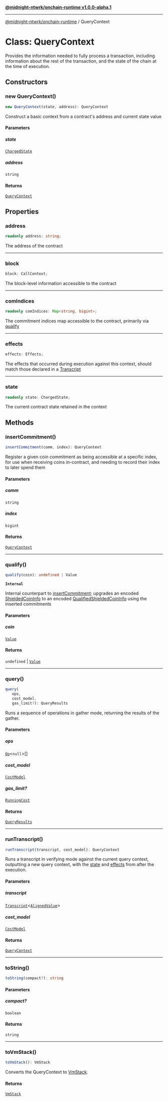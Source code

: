 [**@midnight-ntwrk/onchain-runtime v1.0.0-alpha.1**](../README.md)

***

[@midnight-ntwrk/onchain-runtime](../globals.md) / QueryContext

# Class: QueryContext

Provides the information needed to fully process a transaction, including
information about the rest of the transaction, and the state of the chain at
the time of execution.

## Constructors

### new QueryContext()

```ts
new QueryContext(state, address): QueryContext
```

Construct a basic context from a contract's address and current state
value

#### Parameters

##### state

[`ChargedState`](ChargedState.md)

##### address

`string`

#### Returns

[`QueryContext`](QueryContext.md)

## Properties

### address

```ts
readonly address: string;
```

The address of the contract

***

### block

```ts
block: CallContext;
```

The block-level information accessible to the contract

***

### comIndices

```ts
readonly comIndices: Map<string, bigint>;
```

The commitment indices map accessible to the contract, primarily via
[qualify](QueryContext.md#qualify)

***

### effects

```ts
effects: Effects;
```

The effects that occurred during execution against this context, should
match those declared in a [Transcript](../type-aliases/Transcript.md)

***

### state

```ts
readonly state: ChargedState;
```

The current contract state retained in the context

## Methods

### insertCommitment()

```ts
insertCommitment(comm, index): QueryContext
```

Register a given coin commitment as being accessible at a specific index,
for use when receiving coins in-contract, and needing to record their
index to later spend them

#### Parameters

##### comm

`string`

##### index

`bigint`

#### Returns

[`QueryContext`](QueryContext.md)

***

### qualify()

```ts
qualify(coin): undefined | Value
```

**`Internal`**

Internal counterpart to [insertCommitment](QueryContext.md#insertcommitment); upgrades an encoded
[ShieldedCoinInfo](../type-aliases/ShieldedCoinInfo.md) to an encoded [QualifiedShieldedCoinInfo](../type-aliases/QualifiedShieldedCoinInfo.md) using the
inserted commitments

#### Parameters

##### coin

[`Value`](../type-aliases/Value.md)

#### Returns

`undefined` \| [`Value`](../type-aliases/Value.md)

***

### query()

```ts
query(
   ops, 
   cost_model, 
   gas_limit?): QueryResults
```

Runs a sequence of operations in gather mode, returning the results of the
gather.

#### Parameters

##### ops

[`Op`](../type-aliases/Op.md)\<`null`\>[]

##### cost\_model

[`CostModel`](CostModel.md)

##### gas\_limit?

[`RunningCost`](../type-aliases/RunningCost.md)

#### Returns

[`QueryResults`](QueryResults.md)

***

### runTranscript()

```ts
runTranscript(transcript, cost_model): QueryContext
```

Runs a transcript in verifying mode against the current query context,
outputting a new query context, with the [state](QueryContext.md#state-1) and [effects](QueryContext.md#effects)
from after the execution.

#### Parameters

##### transcript

[`Transcript`](../type-aliases/Transcript.md)\<[`AlignedValue`](../type-aliases/AlignedValue.md)\>

##### cost\_model

[`CostModel`](CostModel.md)

#### Returns

[`QueryContext`](QueryContext.md)

***

### toString()

```ts
toString(compact?): string
```

#### Parameters

##### compact?

`boolean`

#### Returns

`string`

***

### toVmStack()

```ts
toVmStack(): VmStack
```

Converts the QueryContext to [VmStack](VmStack.md).

#### Returns

[`VmStack`](VmStack.md)
